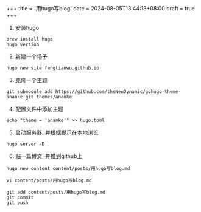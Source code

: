 +++
title = '用hugo写blog'
date = 2024-08-05T13:44:13+08:00
draft = true
+++

1. 安装hugo
```
brew install hugo
hugo version
```

2. 新建一个场子

```
hugo new site fengtianwu.github.io
```

3. 克隆一个主题 

```
git submodule add https://github.com/theNewDynamic/gohugo-theme-ananke.git themes/ananke
```


4. 配置文件中添加主题

```
echo "theme = 'ananke'" >> hugo.toml
```

5. 启动服务器, 并根据提示在本地浏览

```
hugo server -D
```

6. 贴一篇博文, 并推到github上
```
hugo new content content/posts/用hugo写blog.md

vi content/posts/用hugo写blog.md

git add content/posts/用hugo写blog.md
git commit
git push
```

